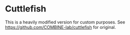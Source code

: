# Cuttlefish

This is a heavily modified version for custom purposes. See https://github.com/COMBINE-lab/cuttlefish for original.
